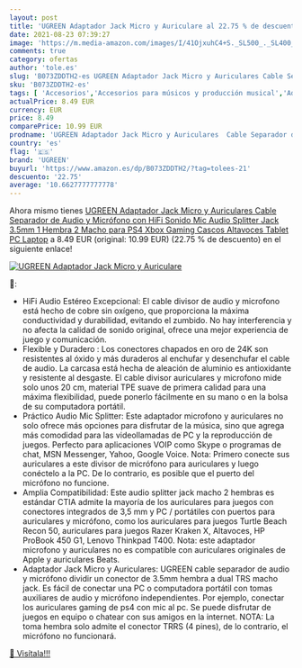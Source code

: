 ```yaml
---
layout: post
title: 'UGREEN Adaptador Jack Micro y Auriculare al 22.75 % de descuento'
date: 2021-08-23 07:39:27
image: 'https://m.media-amazon.com/images/I/41OjxuhC4+S._SL500_._SL400_.jpg'
comments: true
category: ofertas
author: 'tole.es'
slug: 'B073ZDDTH2-es UGREEN Adaptador Jack Micro y Auriculares Cable Separador...'
sku: 'B073ZDDTH2-es'
tags: [ 'Accesorios','Accesorios para músicos y producción musical','Adaptadores','Cables multicore','Cables y conectores para producción musical e instrumentos musicales','Informática','Instrumentos musicales','auriculares','ps4','tablet','ugreen','xbox', ]
actualPrice: 8.49 EUR
currency: EUR
price: 8.49
comparePrice: 10.99 EUR
prodname: 'UGREEN Adaptador Jack Micro y Auriculares  Cable Separador de Audio y Micrófono con HiFi Sonido  Mic Audio Splitter Jack 3.5mm 1 Hembra 2 Macho para PS4 Xbox Gaming Cascos  Altavoces  Tablet PC Laptop'
country: 'es'
flag: '🇪🇸'
brand: 'UGREEN'
buyurl: 'https://www.amazon.es/dp/B073ZDDTH2/?tag=tolees-21'
descuento: '22.75'
average: '10.6627777777778'
---
```


Ahora mismo tienes [UGREEN Adaptador Jack Micro y Auriculares  Cable Separador de Audio y Micrófono con HiFi Sonido  Mic Audio Splitter Jack 3.5mm 1 Hembra 2 Macho para PS4 Xbox Gaming Cascos  Altavoces  Tablet PC Laptop](https://www.amazon.es/dp/B073ZDDTH2/?tag=tolees-21) a 8.49 EUR (original: 10.99 EUR) (22.75 %  de descuento) en el siguiente enlace!

[![UGREEN Adaptador Jack Micro y Auriculare](https://m.media-amazon.com/images/I/41OjxuhC4+S._SL500_._SL400_.jpg)](https://www.amazon.es/dp/B073ZDDTH2/?tag=tolees-21)

🔎:

- HiFi Audio Estéreo Excepcional: El cable divisor de audio y microfono está hecho de cobre sin oxígeno, que proporciona la máxima conductividad y durabilidad, evitando el zumbido. No hay interferencia y no afecta la calidad de sonido original, ofrece una mejor experiencia de juego y comunicación.
- Flexible y Duradero : Los conectores chapados en oro de 24K son resistentes al óxido y más duraderos al enchufar y desenchufar el cable de audio. La carcasa está hecha de aleación de aluminio es antioxidante y resistente al desgaste. El cable divisor auriculares y microfono mide solo unos 20 cm, material TPE suave de primera calidad para una máxima flexibilidad, puede ponerlo fácilmente en su mano o en la bolsa de su computadora portátil.
- Práctico Audio Mic Splitter: Este adaptador microfono y auriculares no solo ofrece más opciones para disfrutar de la música, sino que agrega más comodidad para las videollamadas de PC y la reproducción de juegos. Perfecto para aplicaciones VOIP como Skype o programas de chat, MSN Messenger, Yahoo, Google Voice. Nota: Primero conecte sus auriculares a este divisor de micrófono para auriculares y luego conéctelo a la PC. De lo contrario, es posible que el puerto del micrófono no funcione.
- Amplia Compatibilidad: Este audio splitter jack macho 2 hembras es estándar CTIA admite la mayoría de los auriculares para juegos con conectores integrados de 3,5 mm y PC / portátiles con puertos para auriculares y micrófono, como los auriculares para juegos Turtle Beach Recon 50, auriculares para juegos Razer Kraken X, Altavoces, HP ProBook 450 G1, Lenovo Thinkpad T400. Nota: este adaptador microfono y auriculares no es compatible con auriculares originales de Apple y auriculares Beats.
- Adaptador Jack Micro y Auriculares: UGREEN cable separador de audio y micrófono dividir un conector de 3.5mm hembra a dual TRS macho jack. Es fácil de conectar una PC o computadora portátil con tomas auxiliares de audio y micrófono independientes. Por ejemplo, conectar los auriculares gaming de ps4 con mic al pc. Se puede disfrutar de juegos en equipo o chatear con sus amigos en la internet. NOTA: La toma hembra solo admite el conector TRRS (4 pines), de lo contrario, el micrófono no funcionará.

[🛒 Visítala!!!](https://www.amazon.es/dp/B073ZDDTH2/?tag=tolees-21)
